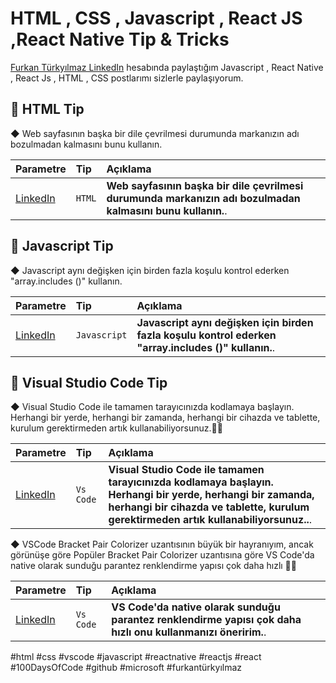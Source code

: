 # HTML , CSS , Javascript , React JS ,React Native Tip & Tricks

[Furkan Türkyılmaz LinkedIn](https://www.linkedin.com/in/furkanturkyilmaz/) hesabında paylaştığım Javascript , React Native , React Js , HTML , CSS postlarımı sizlerle paylaşıyorum.

## 🎯 HTML Tip

◆ Web sayfasının başka bir dile çevrilmesi durumunda markanızın adı bozulmadan kalmasını bunu kullanın.

| Parametre | Tip     | Açıklama                |
| :-------- | :------- | :------------------------- |
| [LinkedIn](https://www.linkedin.com/feed/update/urn:li:activity:6893438244155990016/) | `HTML` | **Web sayfasının başka bir dile çevrilmesi durumunda markanızın adı bozulmadan kalmasını bunu kullanın.**. |


## 🎯 Javascript Tip

◆ Javascript aynı değişken için birden fazla koşulu kontrol ederken "array.includes ()" kullanın. 

| Parametre | Tip     | Açıklama                |
| :-------- | :------- | :------------------------- |
| [LinkedIn](https://www.linkedin.com/feed/update/urn:li:activity:6763043850916290560/) | `Javascript` | **Javascript aynı değişken için birden fazla koşulu kontrol ederken "array.includes ()" kullanın.**. |


## 🎯 Visual Studio Code Tip

◆ Visual Studio Code ile tamamen tarayıcınızda kodlamaya başlayın. Herhangi bir yerde, herhangi bir zamanda, herhangi bir cihazda ve tablette, kurulum gerektirmeden artık kullanabiliyorsunuz.👌🏻

| Parametre | Tip     | Açıklama                |
| :-------- | :------- | :------------------------- |
| [LinkedIn](https://www.linkedin.com/feed/update/urn:li:activity:6857235286687059968/) | `Vs Code` | **Visual Studio Code ile tamamen tarayıcınızda kodlamaya başlayın. Herhangi bir yerde, herhangi bir zamanda, herhangi bir cihazda ve tablette, kurulum gerektirmeden artık kullanabiliyorsunuz..**. |



◆ VSCode Bracket Pair Colorizer uzantısının büyük bir hayranıyım, ancak görünüşe göre Popüler Bracket Pair Colorizer uzantısına göre VS Code'da native olarak sunduğu parantez renklendirme yapısı çok daha hızlı 👌🏻

| Parametre | Tip     | Açıklama                |
| :-------- | :------- | :------------------------- |
| [LinkedIn](https://www.linkedin.com/feed/update/urn:li:activity:6868868998092652544/) | `Vs Code` | **VS Code'da native olarak sunduğu parantez renklendirme yapısı çok daha hızlı onu kullanmanızı öneririm.**. |

#html #css #vscode #javascript #reactnative #reactjs #react #100DaysOfCode #github #microsoft #furkantürkyılmaz




  
